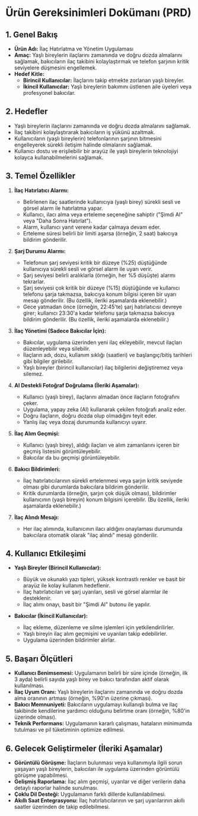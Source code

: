 # Ürün Gereksinimleri Dokümanı (PRD)

## 1. Genel Bakış

- **Ürün Adı:** İlaç Hatırlatma ve Yönetim Uygulaması
- **Amaç:** Yaşlı bireylerin ilaçlarını zamanında ve doğru dozda almalarını sağlamak, bakıcıların ilaç takibini kolaylaştırmak ve telefon şarjının kritik seviyelere düşmesini engellemek.
- **Hedef Kitle:**
    - **Birincil Kullanıcılar:** İlaçlarını takip etmekte zorlanan yaşlı bireyler.
    - **İkincil Kullanıcılar:** Yaşlı bireylerin bakımını üstlenen aile üyeleri veya profesyonel bakıcılar.

## 2. Hedefler

- Yaşlı bireylerin ilaçlarını zamanında ve doğru dozda almalarını sağlamak.
- İlaç takibini kolaylaştırarak bakıcıların iş yükünü azaltmak.
- Kullanıcıların (yaşlı bireylerin) telefonlarının şarjının bitmesini engelleyerek sürekli iletişim halinde olmalarını sağlamak.
- Kullanıcı dostu ve erişilebilir bir arayüz ile yaşlı bireylerin teknolojiyi kolayca kullanabilmelerini sağlamak.

## 3. Temel Özellikler

1.  **İlaç Hatırlatıcı Alarmı:**
    - Belirlenen ilaç saatlerinde kullanıcıya (yaşlı birey) sürekli sesli ve görsel alarm ile hatırlatma yapar.
    - Kullanıcı, ilacı alma veya erteleme seçeneğine sahiptir ("Şimdi Al" veya "Daha Sonra Hatırlat").
    - Alarm, kullanıcı yanıt verene kadar çalmaya devam eder.
    - Erteleme süresi belirli bir limiti aşarsa (örneğin, 2 saat) bakıcıya bildirim gönderilir.

2.  **Şarj Durumu Alarmı:**
    - Telefonun şarj seviyesi kritik bir düzeye (%25) düştüğünde kullanıcıya sürekli sesli ve görsel alarm ile uyarı verir.
    - Şarj seviyesi belirli aralıklarla (örneğin, her %5 düşüşte) alarmı tekrarlar.
    - Şarj seviyesi çok kritik bir düzeye (%15) düştüğünde ve kullanıcı telefonu şarja takmazsa, bakıcıya konum bilgisi içeren bir uyarı mesajı gönderilir. (Bu özellik, ileriki aşamalarda eklenebilir.)
    - Gece yatmadan önce (örneğin, 22:45'te) şarj hatırlatıcısı devreye girer; kullanıcı 23:30'a kadar telefonu şarja takmazsa bakıcıya bildirim gönderilir. (Bu özellik, ileriki aşamalarda eklenebilir.)

3.  **İlaç Yönetimi (Sadece Bakıcılar İçin):**
    - Bakıcılar, uygulama üzerinden yeni ilaç ekleyebilir, mevcut ilaçları düzenleyebilir veya silebilir.
    - İlaçların adı, dozu, kullanım sıklığı (saatleri) ve başlangıç/bitiş tarihleri gibi bilgiler girilebilir.
    - Yaşlı bireyler (birincil kullanıcılar) ilaç bilgilerini değiştiremez veya silemez.

4.  **AI Destekli Fotoğraf Doğrulama (İleriki Aşamalar):**
    - Kullanıcı (yaşlı birey), ilaçlarını almadan önce ilaçların fotoğrafını çeker.
    - Uygulama, yapay zeka (AI) kullanarak çekilen fotoğrafı analiz eder.
    - Doğru ilaçların, doğru dozda olup olmadığını teyit eder.
    - Yanlış ilaç veya dozaj durumunda kullanıcıyı uyarır.

5.  **İlaç Alım Geçmişi:**
    - Kullanıcı (yaşlı birey), aldığı ilaçları ve alım zamanlarını içeren bir geçmiş listesini görüntüleyebilir.
    - Bakıcılar da bu geçmişi görüntüleyebilir.

6.  **Bakıcı Bildirimleri:**
    - İlaç hatırlatıcılarının sürekli ertelenmesi veya şarjın kritik seviyede olması gibi durumlarda bakıcılara bildirim gönderilir.
    - Kritik durumlarda (örneğin, şarjın çok düşük olması), bildirimler kullanıcının (yaşlı bireyin) konum bilgisini içerebilir. (Bu özellik, ileriki aşamalarda eklenebilir.)

7.  **İlaç Alındı Mesajı:**
    - Her ilaç alımında, kullanıcının ilacı aldığını onaylaması durumunda bakıcılara otomatik olarak "ilaç alındı" mesajı gönderilir.

## 4. Kullanıcı Etkileşimi

- **Yaşlı Bireyler (Birincil Kullanıcılar):**
    - Büyük ve okunaklı yazı tipleri, yüksek kontrastlı renkler ve basit bir arayüz ile kolay kullanım hedeflenir.
    - İlaç hatırlatıcıları ve şarj uyarıları, sesli ve görsel alarmlar ile desteklenir.
    - İlaç alımı onayı, basit bir "Şimdi Al" butonu ile yapılır.

- **Bakıcılar (İkincil Kullanıcılar):**
    - İlaç ekleme, düzenleme ve silme işlemleri için yetkilendirilirler.
    - Yaşlı bireyin ilaç alım geçmişini ve uyarıları takip edebilirler.
    - Uygulama üzerinden bildirimler alırlar.

## 5. Başarı Ölçütleri

- **Kullanıcı Benimsemesi:** Uygulamanın belirli bir süre içinde (örneğin, ilk 3 ayda) belirli sayıda yaşlı birey ve bakıcı tarafından aktif olarak kullanılması.
- **İlaç Uyum Oranı:** Yaşlı bireylerin ilaçlarını zamanında ve doğru dozda alma oranının artması (örneğin, %90'ın üzerine çıkması).
- **Bakıcı Memnuniyeti:** Bakıcıların uygulamayı kullanışlı bulma ve ilaç takibinde kendilerine yardımcı olduğunu belirtme oranı (örneğin, %80'in üzerinde olması).
- **Teknik Performans:** Uygulamanın kararlı çalışması, hataların minimumda tutulması ve pil tüketiminin optimize edilmesi.

## 6. Gelecek Geliştirmeler (İleriki Aşamalar)

- **Görüntülü Görüşme:** İlaçların bulunması veya kullanımıyla ilgili sorun yaşayan yaşlı bireylerin, bakıcıları ile uygulama üzerinden görüntülü görüşme yapabilmesi.
- **Gelişmiş Raporlama:** İlaç alım geçmişi, uyarılar ve diğer verilerin daha detaylı raporlar halinde sunulması.
- **Çoklu Dil Desteği:** Uygulamanın farklı dillerde kullanılabilmesi.
- **Akıllı Saat Entegrasyonu:** İlaç hatırlatıcılarının ve şarj uyarılarının akıllı saatler üzerinden de takip edilebilmesi.
